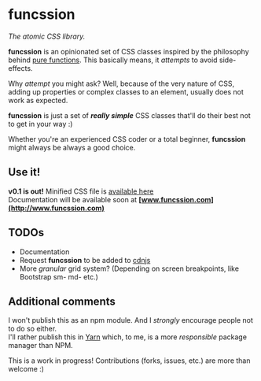 # funcssion

_The atomic CSS library._

**funcssion** is an opinionated set of CSS classes inspired by the philosophy behind [pure functions](https://en.wikipedia.org/wiki/Pure_function).
This basically means, it _attempts_ to avoid side-effects.

Why _attempt_ you might ask? Well, because of the very nature of CSS, adding up properties or complex classes to an element, usually does not work as expected.

**funcssion** is just a set of _**really simple**_ CSS classes that'll do their best not to get in your way :)

Whether you're an experienced CSS coder or a total beginner, **funcssion** might always be always a good choice.

## Use it!
**v0.1 is out!** Minified CSS file is [available here](http://www.funcssion.com/css/funcssion.css)<br/>
Documentation will be available soon at **[www.funcssion.com](http://www.funcssion.com)**

## TODOs
- Documentation
- Request **funcssion** to be added to [cdnjs](https://cdnjs.com/)
- More _granular_ grid system? (Depending on screen breakpoints, like Bootstrap sm- md- etc.)

## Additional comments
I won't publish this as an npm module. And I _strongly_ encourage people not to do so either.<br/>
I'll rather publish this in [Yarn](https://yarnpkg.com) which, to me, is a more _responsible_ package manager than NPM.

This is a work in progress! Contributions (forks, issues, etc.) are more than welcome :)